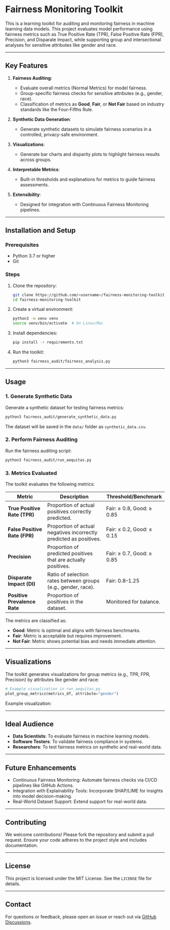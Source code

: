 # Fairness Monitoring Toolkit

This is a learning toolkit for auditing and monitoring fairness in machine learning data models.
This project evaluates model performance using fairness metrics such as True Positive Rate (TPR), False Positive Rate (FPR), Precision, and Disparate Impact, while supporting group and intersectional analyses for sensitive attributes like gender and race.

---

## Key Features

1. **Fairness Auditing**:
   - Evaluate overall metrics (Normal Metrics) for model fairness.
   - Group-specific fairness checks for sensitive attributes (e.g., gender, race).
   - Classification of metrics as **Good**, **Fair**, or **Not Fair** based on industry standards like the Four-Fifths Rule.

2. **Synthetic Data Generation**:
   - Generate synthetic datasets to simulate fairness scenarios in a controlled, privacy-safe environment.

3. **Visualizations**:
   - Generate bar charts and disparity plots to highlight fairness results across groups.

4. **Interpretable Metrics**:
   - Built-in thresholds and explanations for metrics to guide fairness assessments.

5. **Extensibility**:
   - Designed for integration with Continuous Fairness Monitoring pipelines.

---
## Installation and Setup

### Prerequisites
- Python 3.7 or higher
- Git

### Steps
1. Clone the repository:
   ```bash
   git clone https://github.com/<username>/fairness-monitoring-toolkit.git
   cd fairness-monitoring-toolkit
   ```

2. Create a virtual environment:
   ```bash
   python3 -m venv venv
   source venv/bin/activate  # On Linux/Mac
   ```

3. Install dependencies:
   ```bash
   pip install -r requirements.txt
   ```

4. Run the toolkit:
   ```bash
   python3 fairness_audit/fairness_analysis.py
   ```

---

## Usage

### **1. Generate Synthetic Data**

Generate a synthetic dataset for testing fairness metrics:
```bash
python3 fairness_audit/generate_synthetic_data.py
```
The dataset will be saved in the `data/` folder as `synthetic_data.csv`.

### **2. Perform Fairness Auditing**

Run the fairness auditing script:
```bash
python3 fairness_audit/run_aequitas.py
```

### **3. Metrics Evaluated**

The toolkit evaluates the following metrics:

| Metric                         | Description                                                                 | Threshold/Benchmark      |
|--------------------------------|-----------------------------------------------------------------------------|--------------------------|
| **True Positive Rate (TPR)**   | Proportion of actual positives correctly predicted.                         | Fair: ≥ 0.8, Good: ≥ 0.85|
| **False Positive Rate (FPR)**  | Proportion of actual negatives incorrectly predicted as positives.          | Fair: ≤ 0.2, Good: ≤ 0.15|
| **Precision**                  | Proportion of predicted positives that are actually positives.              | Fair: ≥ 0.7, Good: ≥ 0.85|
| **Disparate Impact (DI)**      | Ratio of selection rates between groups (e.g., gender, race).               | Fair: 0.8–1.25           |
| **Positive Prevalence Rate**   | Proportion of positives in the dataset.                                    | Monitored for balance.   |

The metrics are classified as:
- **Good**: Metric is optimal and aligns with fairness benchmarks.
- **Fair**: Metric is acceptable but requires improvement.
- **Not Fair**: Metric shows potential bias and needs immediate attention.

---

## Visualizations

The toolkit generates visualizations for group metrics (e.g., TPR, FPR, Precision) by attributes like gender and race:
```python
# Example visualization in run_aequitas.py
plot_group_metrics(metrics_df, attribute="gender")
```

Example visualization:

---

## Ideal Audience

- **Data Scientists**: To evaluate fairness in machine learning models.
- **Software Testers**: To validate fairness compliance in systems.
- **Researchers**: To test fairness metrics on synthetic and real-world data.

---

## Future Enhancements

- Continuous Fairness Monitoring: Automate fairness checks via CI/CD pipelines like GitHub Actions.
- Integration with Explainability Tools: Incorporate SHAP/LIME for insights into model decision-making.
- Real-World Dataset Support: Extend support for real-world data.

---

## Contributing

We welcome contributions! Please fork the repository and submit a pull request. Ensure your code adheres to the project style and includes documentation.

---

## License

This project is licensed under the MIT License. See the `LICENSE` file for details.

---

## Contact

For questions or feedback, please open an issue or reach out via [GitHub Discussions](https://github.com/<username>/fairness-monitoring-toolkit/discussions).

